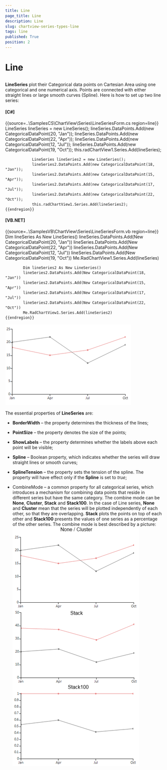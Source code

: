 ```yaml
---
title: Line
page_title: Line
description: Line
slug: chartview-series-types-line
tags: line
published: True
position: 2
---
```


# Line



## 

__LineSeries__ plot their Categorical data points on Cartesian Area using one categorical and one numerical axis. Points are
          connected with either straight lines or large smooth curves (Spline). Here is how to set up two line series:
        

#### __[C#]__

{{source=..\SamplesCS\ChartView\Series\LineSeriesForm.cs region=line}}
	            LineSeries lineSeries = new LineSeries();
	            lineSeries.DataPoints.Add(new CategoricalDataPoint(20, "Jan"));
	            lineSeries.DataPoints.Add(new CategoricalDataPoint(22, "Apr"));
	            lineSeries.DataPoints.Add(new CategoricalDataPoint(12, "Jul"));
	            lineSeries.DataPoints.Add(new CategoricalDataPoint(19, "Oct"));
	            this.radChartView1.Series.Add(lineSeries);
	
	            LineSeries lineSeries2 = new LineSeries();
	            lineSeries2.DataPoints.Add(new CategoricalDataPoint(18, "Jan"));
	            lineSeries2.DataPoints.Add(new CategoricalDataPoint(15, "Apr"));
	            lineSeries2.DataPoints.Add(new CategoricalDataPoint(17, "Jul"));
	            lineSeries2.DataPoints.Add(new CategoricalDataPoint(22, "Oct"));
	            this.radChartView1.Series.Add(lineSeries2);
	{{endregion}}



#### __[VB.NET]__

{{source=..\SamplesVB\ChartView\Series\LineSeriesForm.vb region=line}}
	        Dim lineSeries As New LineSeries()
	        lineSeries.DataPoints.Add(New CategoricalDataPoint(20, "Jan"))
	        lineSeries.DataPoints.Add(New CategoricalDataPoint(22, "Apr"))
	        lineSeries.DataPoints.Add(New CategoricalDataPoint(12, "Jul"))
	        lineSeries.DataPoints.Add(New CategoricalDataPoint(19, "Oct"))
	        Me.RadChartView1.Series.Add(lineSeries)
	
	        Dim lineSeries2 As New LineSeries()
	        lineSeries2.DataPoints.Add(New CategoricalDataPoint(18, "Jan"))
	        lineSeries2.DataPoints.Add(New CategoricalDataPoint(15, "Apr"))
	        lineSeries2.DataPoints.Add(New CategoricalDataPoint(17, "Jul"))
	        lineSeries2.DataPoints.Add(New CategoricalDataPoint(22, "Oct"))
	        Me.RadChartView1.Series.Add(lineSeries2)
	{{endregion}}

![](images/chartview-series-types-line001.png)

The essential properties of __LineSeries__ are:

* __BorderWidth__ – the property determines the thickness of the lines;
              

* __PointSize__ – the property denotes the size of the points;
              

* __ShowLabels__ – the property determines whether the labels above each point will be visible;
              

* __Spline__ – Boolean property, which indicates whether the series will draw straight lines or smooth curves;
              

* __SplineTension__ – the property sets the tension of the spline. 
                The property will have effect only if the __Spline__ is set to *true*;
              

* CombineMode – a common property for all categorical series, which introduces a mechanism for combining data points that reside in different series but have
                the same category. The combine mode can be __None__, __Cluster__, __Stack__ and
                __Stack100__. In the case of Line series, __None__ and __Cluster__ mean that the
                series will be plotted independently of each other, so that they are overlapping. __Stack__ plots the points on top of
                each other and __Stack100__ presents the values of one series as a percentage of the other series.
                The combine mode is best described by a picture:
              ![](images/chartview-series-types-line002.png)
